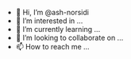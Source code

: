 - 👋 Hi, I’m @ash-norsidi
- 👀 I’m interested in ...
- 🌱 I’m currently learning ...
- 💞️ I’m looking to collaborate on ...
- 📫 How to reach me ...

<!---
ash-norsidi/ash-norsidi is a ✨ special ✨ repository because its `README.md` (this file) appears on your GitHub profile.
You can click the Preview link to take a look at your changes.
--->

